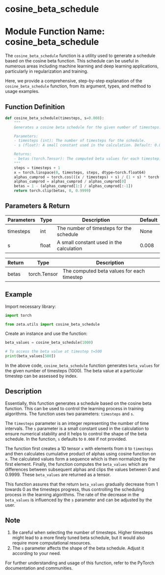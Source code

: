 # cosine_beta_schedule

# Module Function Name: cosine_beta_schedule

The `cosine_beta_schedule` function is a utility used to generate a schedule based on the cosine beta function. This schedule can be useful in numerous areas including machine learning and deep learning applications, particularly in regularization and training.

Here, we provide a comprehensive, step-by-step explanation of the `cosine_beta_schedule` function, from its argument, types, and method to usage examples.

## Function Definition

```python
def cosine_beta_schedule(timesteps, s=0.008):
    """
    Generates a cosine beta schedule for the given number of timesteps.

    Parameters:
    - timesteps (int): The number of timesteps for the schedule.
    - s (float): A small constant used in the calculation. Default: 0.008.

    Returns:
    - betas (torch.Tensor): The computed beta values for each timestep.
    """
    steps = timesteps + 1
    x = torch.linspace(0, timesteps, steps, dtype=torch.float64)
    alphas_cumprod = torch.cos(((x / timesteps) + s) / (1 + s) * torch.pi * 0.5) ** 2
    alphas_cumprod = alphas_cumprod / alphas_cumprod[0]
    betas = 1 - (alphas_cumprod[1:] / alphas_cumprod[:-1])
    return torch.clip(betas, 0, 0.9999)
```
   
## Parameters & Return

| Parameters | Type | Description | Default |
| --- | --- | --- | --- |
| timesteps | int | The number of timesteps for the schedule | None |
| s | float | A small constant used in the calculation | 0.008 |

| Return | Type | Description |
| --- | --- | --- |
| betas | torch.Tensor | The computed beta values for each timestep |

## Example

Import necessary library:

```python
import torch

from zeta.utils import cosine_beta_schedule
```

Create an instance and use the function:

```python
beta_values = cosine_beta_schedule(1000)

# To access the beta value at timestep t=500
print(beta_values[500])
```

In the above code, `cosine_beta_schedule` function generates `beta_values` for the given number of timesteps (1000). The beta value at a particular timestep can be assessed by index.

## Description

Essentially, this function generates a schedule based on the cosine beta function. This can be used to control the learning process in training algorithms. The function uses two parameters: `timesteps` and `s`. 

The `timesteps` parameter is an integer representing the number of time intervals. The `s` parameter is a small constant used in the calculation to ensure numerical stability and it helps to control the shape of the beta schedule. In the function, `s` defaults to `0.008` if not provided.

The function first creates a 1D tensor `x` with elements from `0` to `timesteps` and then calculates cumulative product of alphas using cosine function on `x`. The calculated values form a sequence which is then normalized by the first element. Finally, the function computes the `beta_values` which are differences between subsequent alphas and clips the values between 0 and 0.9999. These `beta_values` are returned as a tensor.

This function assures that the return `beta_values` gradually decrease from 1 towards 0 as the timesteps progress, thus controlling the scheduling process in the learning algorithms. The rate of the decrease in the `beta_values` is influenced by the `s` parameter and can be adjusted by the user.

## Note

1. Be careful when selecting the number of timesteps. Higher timesteps might lead to a more finely tuned beta schedule, but it would also require more computational resources.
2. The `s` parameter affects the shape of the beta schedule. Adjust it according to your need. 

For further understanding and usage of this function, refer to the PyTorch documentation and communities.
